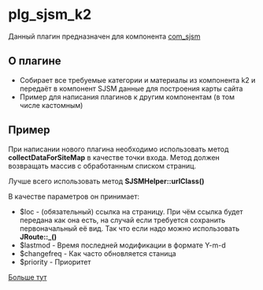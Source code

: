 # plg_sjsm_k2
Данный плагин предназначен для компонента [com_sjsm](https://github.com/AkinaySau/com_sjsm)

## О плагине
- Собирает все требуемые категории и материалы из компонента k2 и передаёт в компонент SJSM данные для построения карты сайта
- Пример для написания плагинов к другим компонентам (в том числе кастомным)

## Пример
При написании нового плагина необходимо использовать метод **collectDataForSiteMap** в качестве точки входа. Метод должен возвращать массив с обработанным списком страниц.

Лучше всего использовать метод **SJSMHelper::urlClass()**

В качестве параметров он принимает:
- $loc - (обязательный) ссылка на страницу. При чём ссылка будет передана как она есть, на случай если требуется сохранить первоначальный её вид. Так что если надо можно использовать **JRoute::_()** 
- $lastmod - Время последней модификации в формате Y-m-d
- $changefreq - Как часто обновляется станица
- $priority - Приоритет

[Больше тут](https://www.sitemaps.org/protocol.html)
